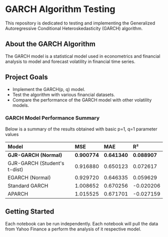 # GARCH Algorithm Testing

This repository is dedicated to testing and implementing the Generalized Autoregressive Conditional Heteroskedasticity (GARCH) algorithm.

## About the GARCH Algorithm

The GARCH model is a statistical model used in econometrics and financial analysis to model and forecast volatility in financial time series.

## Project Goals

- Implement the GARCH(p, q) model.
- Test the algorithm with various financial datasets.
- Compare the performance of the GARCH model with other volatility models.

### GARCH Model Performance Summary
Below is a summary of the results obtained with basic p=1, q=1 parameter values

| Model                                    | MSE        | MAE        | R²          |
| :--------------------------------------- | :--------- | :--------- | :---------- |
| **GJR-GARCH (Normal)**              | **0.900774** | **0.641340** | **0.088907** |
| GJR-GARCH (Student's t-dist)             | 0.916880   | 0.650123   | 0.072617    |
| EGARCH (Normal)                          | 0.929720   | 0.646335   | 0.059629    |
| Standard GARCH                           | 1.008652   | 0.670256   | -0.020206   |
| APARCH                                   | 1.015525   | 0.671701   | -0.027159   |

## Getting Started

Each notebook can be run independently. Each notebook will pull the data from Yahoo Finance a perform the analysis of it respective model.
